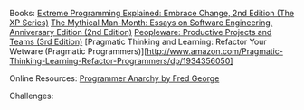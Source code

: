 Books:
[Extreme Programming Explained: Embrace Change, 2nd Edition (The XP Series)](http://www.amazon.com/Extreme-Programming-Explained-Embrace-Change/dp/0321278658)
[The Mythical Man-Month: Essays on Software Engineering, Anniversary Edition (2nd Edition)](http://www.amazon.com/Mythical-Man-Month-Software-Engineering-Anniversary/dp/0201835959)
[Peopleware: Productive Projects and Teams (3rd Edition)](http://www.amazon.com/Peopleware-Productive-Projects-Teams-3rd/dp/0321934113)
[Pragmatic Thinking and Learning: Refactor Your Wetware (Pragmatic Programmers)][http://www.amazon.com/Pragmatic-Thinking-Learning-Refactor-Programmers/dp/1934356050]

Online Resources:
[Programmer Anarchy by Fred George](https://www.youtube.com/watch?v=uk-CF7klLdA)

Challenges:
